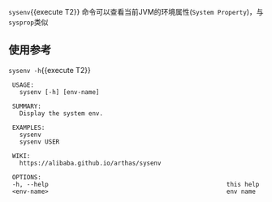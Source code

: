 
`sysenv`{{execute T2}} 命令可以查看当前JVM的环境属性(`System Property`)，与`sysprop`类似

## 使用参考

`sysenv -h`{{execute T2}} 

```
 USAGE:
   sysenv [-h] [env-name]

 SUMMARY:
   Display the system env.

 EXAMPLES:
   sysenv
   sysenv USER

 WIKI:
   https://alibaba.github.io/arthas/sysenv

 OPTIONS:
 -h, --help                                                 this help
 <env-name>                                                 env name
```
